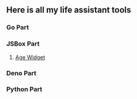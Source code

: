 ## Here is all my life assistant tools

### Go Part

### JSBox Part

1. [Age Widget](jsbox_part/AgeWidget/README.md)

### Deno Part

### Python Part
